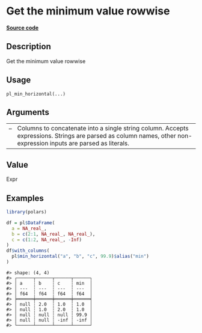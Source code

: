 
# Get the minimum value rowwise

[**Source code**](https://github.com/pola-rs/r-polars/tree/3908b5beab9ec917b825bad8f9a820caad37cb4a/R/functions__lazy.R#L907)

## Description

Get the minimum value rowwise

## Usage

<pre><code class='language-R'>pl_min_horizontal(...)
</code></pre>

## Arguments

<table>
<tr>
<td style="white-space: nowrap; font-family: monospace; vertical-align: top">
<code id="pl_min_horizontal_:_...">…</code>
</td>
<td>
Columns to concatenate into a single string column. Accepts expressions.
Strings are parsed as column names, other non-expression inputs are
parsed as literals.
</td>
</tr>
</table>

## Value

Expr

## Examples

``` r
library(polars)

df = pl$DataFrame(
  a = NA_real_,
  b = c(2:1, NA_real_, NA_real_),
  c = c(1:2, NA_real_, -Inf)
)
df$with_columns(
  pl$min_horizontal("a", "b", "c", 99.9)$alias("min")
)
```

    #> shape: (4, 4)
    #> ┌──────┬──────┬──────┬──────┐
    #> │ a    ┆ b    ┆ c    ┆ min  │
    #> │ ---  ┆ ---  ┆ ---  ┆ ---  │
    #> │ f64  ┆ f64  ┆ f64  ┆ f64  │
    #> ╞══════╪══════╪══════╪══════╡
    #> │ null ┆ 2.0  ┆ 1.0  ┆ 1.0  │
    #> │ null ┆ 1.0  ┆ 2.0  ┆ 1.0  │
    #> │ null ┆ null ┆ null ┆ 99.9 │
    #> │ null ┆ null ┆ -inf ┆ -inf │
    #> └──────┴──────┴──────┴──────┘
